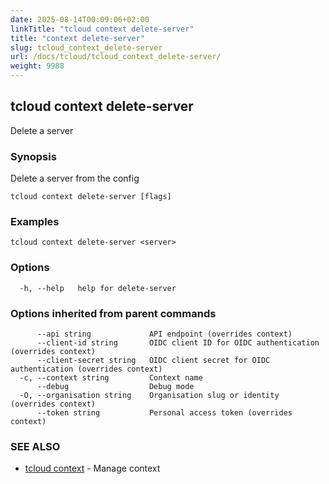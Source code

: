 ```yaml
---
date: 2025-08-14T00:09:06+02:00
linkTitle: "tcloud context delete-server"
title: "context delete-server"
slug: tcloud_context_delete-server
url: /docs/tcloud/tcloud_context_delete-server/
weight: 9988
---
```

## tcloud context delete-server

Delete a server

### Synopsis

Delete a server from the config

```
tcloud context delete-server [flags]
```

### Examples

```
tcloud context delete-server <server>
```

### Options

```
  -h, --help   help for delete-server
```

### Options inherited from parent commands

```
      --api string             API endpoint (overrides context)
      --client-id string       OIDC client ID for OIDC authentication (overrides context)
      --client-secret string   OIDC client secret for OIDC authentication (overrides context)
  -c, --context string         Context name
      --debug                  Debug mode
  -O, --organisation string    Organisation slug or identity (overrides context)
      --token string           Personal access token (overrides context)
```

### SEE ALSO

* [tcloud context](/docs/tcloud/tcloud_context/)	 - Manage context

